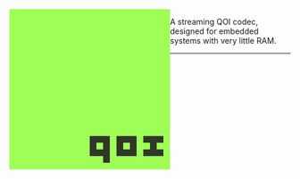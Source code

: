 <img align="left" src="mini_qoi_logo.png" width="288px">

A streaming QOI codec, designed for embedded systems with very little RAM.

---
